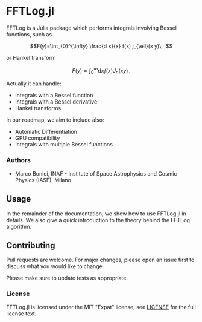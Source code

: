 # FFTLog.jl

FFTLog is a Julia package which performs integrals involving Bessel functions, such as

```math
F(y)=\int_{0}^{\infty} \frac{d x}{x} f(x) j_{\ell}(x y)\, ,
```

or Hankel transform

```math
F(y)=\int_{0}^{\infty} \mathrm{d}x f(x) J_{n}(x y)\, .
```

Actually
it can handle:

- Integrals with a Bessel function
- Integrals with a Bessel derivative
- Hankel transforms

In our roadmap, we aim to include also:
- Automatic Differentiation
- GPU compatibility
- Integrals with multiple Bessel functions




### Authors

- Marco Bonici, INAF - Institute of Space Astrophysics and Cosmic Physics (IASF), Milano


## Usage

In the remainder of the documentation, we show how to use FFTLog.jl in details. We also give
a quick introduction to the theory behind the FFTLog algorithm.

## Contributing
Pull requests are welcome. For major changes, please open an issue first to discuss what you would like to change.

Please make sure to update tests as appropriate.

### License

FFTLog.jl is licensed under the MIT "Expat" license; see
[LICENSE](https://github.com/marcobonici/FFTLog.jl/blob/main/LICENSE) for
the full license text.
